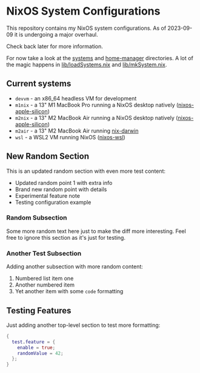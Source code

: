 # NixOS System Configurations

This repository contains my NixOS system configurations. As of 2023-09-09 it is undergoing a major overhaul.

Check back later for more information.

For now take a look at the [systems](./systems/) and [home-manager](./home-manager/) directories. A lot of the magic
happens in [lib/loadSystems.nix](./lib/loadSystems.nix) and [lib/mkSystem.nix](./lib/mkSystem.nix).

## Current systems

- `devvm` - an x86_64 headless VM for development
- `m1nix` - a 13" M1 MacBook Pro running a NixOS desktop natively ([nixos-apple-silicon](https://github.com/tpwrules/nixos-apple-silicon))
- `m2nix` - a 13" M2 MacBook Air running a NixOS desktop natively ([nixos-apple-silicon](https://github.com/tpwrules/nixos-apple-silicon))
- `m2air` - a 13" M2 MacBook Air running [nix-darwin](https://github.com/LnL7/nix-darwin)
- `wsl` - a WSL2 VM running NixOS ([nixos-wsl](https://github.com/nix-community/NixOS-WSL))

## New Random Section

This is an updated random section with even more test content:

- Updated random point 1 with extra info
- Brand new random point with details
- Experimental feature note
- Testing configuration example

### Random Subsection

Some more random text here just to make the diff more interesting.
Feel free to ignore this section as it's just for testing.

### Another Test Subsection

Adding another subsection with more random content:

1. Numbered list item one
2. Another numbered item
3. Yet another item with some `code` formatting

## Testing Features

Just adding another top-level section to test more formatting:

```nix
{
  test.feature = {
    enable = true;
    randomValue = 42;
  };
}
```
